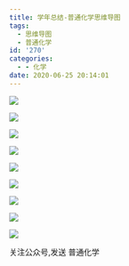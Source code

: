 ```yaml
---
title: 学年总结-普通化学思维导图
tags:
  - 思维导图
  - 普通化学
id: '270'
categories:
  - - 化学
date: 2020-06-25 20:14:01
---
```


![](https://img-cdn.limour.top/blog_wp/2020/06/物质的集聚状态_s.png)

![](https://img-cdn.limour.top/blog_wp/2020/06/分子结构_s.png)

![](https://img-cdn.limour.top/blog_wp/2020/06/原子的电子结构_s.png)

![](https://img-cdn.limour.top/blog_wp/2020/06/热力学_s.png)

![](https://img-cdn.limour.top/blog_wp/2020/06/自由能.平衡常数_s.png)

![](https://img-cdn.limour.top/blog_wp/2020/06/电化学_s.png)

![](https://img-cdn.limour.top/blog_wp/2020/06/配位化合物_s.png)

![](https://img-cdn.limour.top/blog_wp/2020/06/元素化学_s.png)

![](https://img-cdn.limour.top/blog_wp/2020/04/qrcode_for_gh_2f2011f8d30c_1280-e1587098787293.jpg)

关注公众号,发送 普通化学